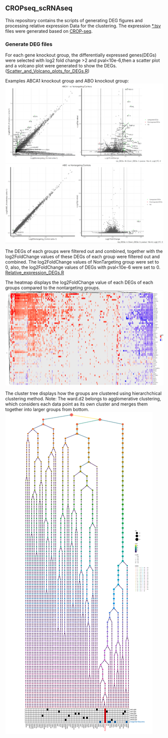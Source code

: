 ## CROPseq_scRNAseq
This repository contains the scripts of generating DEG figures and processing relative expression Data for the clustering. 
The expression [*.tsv](tsv_files/) files were generated based on [CROP-seq](https://github.com/powellgenomicslab/CROP-seq).


### Generate DEG files
For each gene knockout group, the differentially expressed genes(DEGs) were selected with log2 fold change >2 and pval<10e-6,then a scatter plot and a volcano plot were generated to show the DEGs. ([Scatter_and_Volcano_plots_for_DEGs.R](R/Scatter_and_Volcano_plots_for_DEGs.R))

Examples ABCA1 knockout group and ABO knockout group: 
![](Figures/ABCA1_DEGs.png)
![](Figures/ABO_DEGs.png)

The DEGs of each groups were filtered out and combined, together with the log2FoldChange values of these DEGs of each group were filtered out and combined. The log2FoldChange values of NonTargeting group were set to 0, also, the log2FoldChange values of DEGs with pval<10e-6 were set to 0. 
[Relative_expression_DEGs.R](R/Relative_expression_DEGs.R)

The heatmap displays the log2FoldChange value of each DEGs of each groups compared to the nontargeting groups.
![](Figures/relative_expression.png)

The cluster tree displays how the groups are clustered using hierarchchical clustering method. Note: The ward.d2 belongs to agglomerative clustering, which considers each data point as its own cluster and merges them together into larger groups from bottom.
![](Figures/Clustree_scRNAseq.png)
